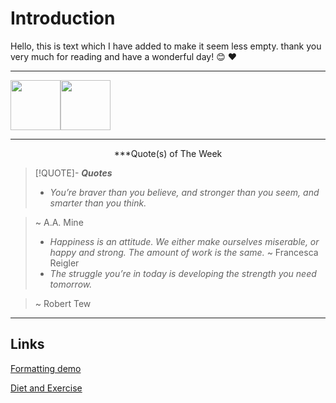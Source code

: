 # Introduction

Hello, this is text which I have added to make it seem less empty. thank you very much for reading and have a wonderful day! 😊 ❤️

---

<img src="https://i.gifer.com/origin/b3/b365dd14fa568d67c2f105c705d221cf_w200.gif" width="80" height="80" /><img src="https://i.pinimg.com/originals/8e/a6/3f/8ea63f6cbe94a78536a20c201c69a9f5.gif" width="80" height="80" />

---
<p style="text-align: center;">***Quote(s) of The Week</p>

> [!QUOTE]- ***Quotes***
> - *You’re braver than you believe, and stronger than you seem, and smarter than you think.*

> ~ A.A. Mine
> - *Happiness is an attitude. We either make ourselves miserable, or happy and strong. The amount of work is the same.*
> ~ Francesca Reigler
> - *The struggle you’re in today is developing the strength you need tomorrow.*

> ~ Robert Tew


---
## Links
[Formatting demo](/formatting/)

[Diet and Exercise](/dietandexercise/)
